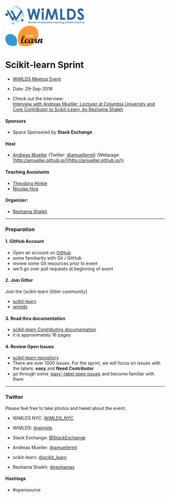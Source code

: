 ![wimlds](images/Logo-Blue-reduced.png)  
![scikit](images/scikit-learn-logo.png)

# Scikit-learn Sprint  
 
* [WiMLDS Meetup Event](https://www.meetup.com/NYC-Women-in-Machine-Learning-Data-Science/events/253593297/)  
* Date: 29-Sep-2018

* Check out the interview:    
[Interview with Andreas Mueller, Lecturer at Columbia University and Core Contributor to Scikit-Learn, by Reshama Shaikh](http://mlconf.com/interview-andreas-muller-lecturer-columbia-university-core-contributor-scikit-learn-reshama-shaikh/)

#### Sponsors  
* Space Sponsored by **Stack Exchange**  

#### Host
* [Andreas Mueller](https://www.linkedin.com/in/andreas-mueller-b370265a) (Twitter: [@amuellerml](https://twitter.com/amuellerml)) (Webpage:  [http://amueller.github.io/](http://amueller.github.io/))  

#### Teaching Assistants  
* [Theodora Hinkle](https://www.linkedin.com/in/theodora-hinkle-5b80a238/)
* [Nicolas Hug](https://www.linkedin.com/in/nicolas-hug/)

#### Organizer:
* [Reshama Shaikh](https://reshamas.github.io) 

---

### Preparation

#### 1.  GitHub Account
- Open an account on [GitHub](https://github.com/)
- some familiarity with Git / GitHub 
- review some Git resources prior to event 
- we'll go over pull requests at beginning of event

#### 2.  Join Gitter
Join the [scikit-learn Gitter community]
* [scikit-learn](https://gitter.im/scikit-learn/home)
* [wimlds](https://gitter.im/scikit-learn/wimlds)

#### 3.  Read thru documentation 
* [scikit-learn *Contributing* documentation](http://scikit-learn.org/stable/developers/contributing.html)
* it is approximately 16 pages

#### 4.  Review Open Issues 
* [scikit-learn repository](https://github.com/scikit-learn/scikit-learn)
* There are over 1000 issues.  For the sprint, we will focus on issues with the labels:  **easy** and **Need Contributor**
* go through some ['easy'-label open issues](https://github.com/scikit-learn/scikit-learn/issues?q=is%3Aissue+is%3Aopen+label%3AEasy) and become familiar with them 

---

### Twitter

Please feel free to take photos and tweet about the event.

- WiMLDS NYC:  [WiMLDS_NYC](https://twitter.com/WiMLDS_NYC)

- WiMLDS:  [@wimlds](https://twitter.com/wimlds)

- Stack Exchange: [@StackExchange](https://twitter.com/StackExchange)

- Andreas Mueller:  [@amuellerml](https://twitter.com/amuellerml)

- scikit-learn:  [@scikit_learn](https://twitter.com/scikit_learn)

- Reshama Shaikh: [@reshamas](https://twitter.com/reshamas)

#### Hashtags

- #opensource
